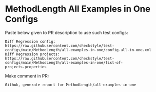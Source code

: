 # MethodLength All Examples in One Configs
Paste below given to PR description to use such test configs:
```
Diff Regression config: https://raw.githubusercontent.com/checkstyle/test-configs/main/MethodLength/all-examples-in-one/config-all-in-one.xml
Diff Regression projects: https://raw.githubusercontent.com/checkstyle/test-configs/main/MethodLength/all-examples-in-one/list-of-projects.properties
```
Make comment in PR:
```
Github, generate report for MethodLength/all-examples-in-one
```
